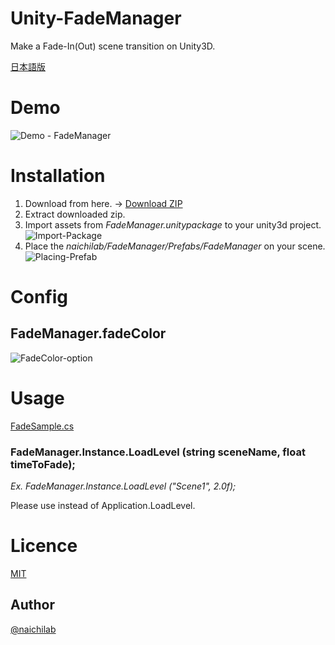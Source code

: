 ﻿# Unity-FadeManager
Make a Fade-In(Out) scene transition on Unity3D.

[日本語版](https://github.com/naichilab/Unity-FadeManager/blob/master/README.ja.md)

# Demo
![Demo - FadeManager](https://raw.githubusercontent.com/naichilab/Unity-FadeManager/gh-pages/fademanager-demo.gif)

# Installation
1. Download from here. -> [Download ZIP](https://github.com/naichilab/Unity-FadeManager/archive/master.zip)
2. Extract downloaded zip.
3. Import assets from *FadeManager.unitypackage* to your unity3d project.  ![Import-Package](https://raw.githubusercontent.com/naichilab/Unity-FadeManager/gh-pages/import-unitypackage.png)
4. Place the *naichilab/FadeManager/Prefabs/FadeManager* on your scene.  ![Placing-Prefab](https://raw.githubusercontent.com/naichilab/Unity-FadeManager/gh-pages/fademanager-placing.gif)

# Config
## FadeManager.fadeColor
![FadeColor-option](https://raw.githubusercontent.com/naichilab/Unity-FadeManager/gh-pages/change-fadecolor.gif)

# Usage
[FadeSample.cs](https://github.com/naichilab/Unity-FadeManager/blob/master/Assets/naichilab/FadeManager/Sample/FadeSample.cs)

### FadeManager.Instance.LoadLevel (string sceneName, float timeToFade);
*Ex. FadeManager.Instance.LoadLevel ("Scene1", 2.0f);*

Please use instead of Application.LoadLevel.

# Licence

[MIT](https://github.com/naichilab/Unity-FadeManager/blob/master/LICENSE)

## Author
[@naichilab](https://github.com/naichilab)
